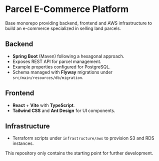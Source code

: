 # Parcel E-Commerce Platform

Base monorepo providing backend, frontend and AWS infrastructure to build an e-commerce specialized in selling land parcels.

## Backend
- **Spring Boot** (Maven) following a hexagonal approach.
- Exposes REST API for parcel management.
- Example properties configured for PostgreSQL.
- Schema managed with **Flyway** migrations under `src/main/resources/db/migration`.

## Frontend
- **React** + **Vite** with **TypeScript**.
- **Tailwind CSS** and **Ant Design** for UI components.

## Infrastructure
- Terraform scripts under `infrastructure/aws` to provision S3 and RDS instances.

This repository only contains the starting point for further development.
